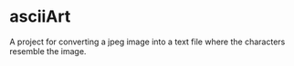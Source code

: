 # asciiArt
A project for converting a jpeg image into a text file where the characters resemble the image.

